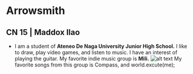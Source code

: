 # Arrowsmith
## CN 15 | Maddox Ilao
- I am a student of **Ateneo De Naga University Junior High School.** I like to draw, play video games, and listen to music. I have an interest of playing the guitar. My favorite indie music group is **Mili.**
![alt text](Mili+logo_no+back_SQ.png)
My favorite songs from this group is Compass, and world.excute(me);
